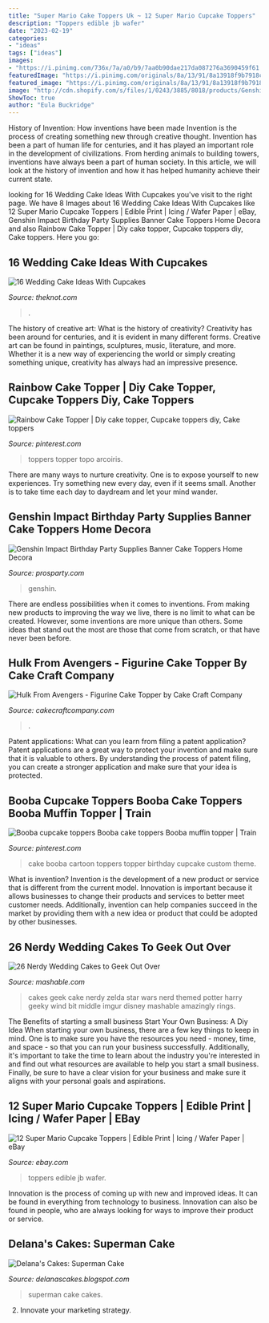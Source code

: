 ```yaml
---
title: "Super Mario Cake Toppers Uk ~ 12 Super Mario Cupcake Toppers"
description: "Toppers edible jb wafer"
date: "2023-02-19"
categories:
- "ideas"
tags: ["ideas"]
images:
- "https://i.pinimg.com/736x/7a/a0/b9/7aa0b90dae217da087276a3690459f61.jpg"
featuredImage: "https://i.pinimg.com/originals/8a/13/91/8a13918f9b7918c5371bdd059614216e.jpg"
featured_image: "https://i.pinimg.com/originals/8a/13/91/8a13918f9b7918c5371bdd059614216e.jpg"
image: "http://cdn.shopify.com/s/files/1/0243/3885/8018/products/GenshinImpactBirthdayPartySuppliesBannerCakeToppersHomeDecoration_2_1200x1200.jpg?v=1628560239"
ShowToc: true
author: "Eula Buckridge"
---
```



History of Invention: How inventions have been made
Invention is the process of creating something new through creative thought. Invention has been a part of human life for centuries, and it has played an important role in the development of civilizations. From herding animals to building towers, inventions have always been a part of human society. In this article, we will look at the history of invention and how it has helped humanity achieve their current state.

	

		
looking for 16 Wedding Cake Ideas With Cupcakes you've visit to the right page. We have 8 Images about 16 Wedding Cake Ideas With Cupcakes like 12 Super Mario Cupcake Toppers | Edible Print | Icing / Wafer Paper | eBay, Genshin Impact Birthday Party Supplies Banner Cake Toppers Home Decora and also Rainbow Cake Topper | Diy cake topper, Cupcake toppers diy, Cake toppers. Here you go:
		
    
## 16 Wedding Cake Ideas With Cupcakes

<img loading=lazy src="https://apis.xogrp.com/media-api/images/6e5b3e6d-6050-470c-bdae-9366f87e4d79~rs_768.h" onerror="this.onerror=null;this.src='https://tse4.mm.bing.net/th?id=OIP.IbZv9qKHhzycHONcaKJhzQHaJ4&amp;pid=15.1';" alt="16 Wedding Cake Ideas With Cupcakes">

_Source: theknot.com_

>. 

	

The history of creative art: What is the history of creativity?
Creativity has been around for centuries, and it is evident in many different forms. Creative art can be found in paintings, sculptures, music, literature, and more. Whether it is a new way of experiencing the world or simply creating something unique, creativity has always had an impressive presence.

    
## Rainbow Cake Topper | Diy Cake Topper, Cupcake Toppers Diy, Cake Toppers

<img loading=lazy src="https://i.pinimg.com/originals/8a/13/91/8a13918f9b7918c5371bdd059614216e.jpg" onerror="this.onerror=null;this.src='https://tse1.mm.bing.net/th?id=OIP.0zyjovR8UPQIDoRc4HmFRwHaJ4&amp;pid=15.1';" alt="Rainbow Cake Topper | Diy cake topper, Cupcake toppers diy, Cake toppers">

_Source: pinterest.com_

>toppers topper topo arcoiris. 

	

There are many ways to nurture creativity. One is to expose yourself to new experiences. Try something new every day, even if it seems small. Another is to take time each day to daydream and let your mind wander.

    
## Genshin Impact Birthday Party Supplies Banner Cake Toppers Home Decora

<img loading=lazy src="http://cdn.shopify.com/s/files/1/0243/3885/8018/products/GenshinImpactBirthdayPartySuppliesBannerCakeToppersHomeDecoration_2_1200x1200.jpg?v=1628560239" onerror="this.onerror=null;this.src='https://tse4.mm.bing.net/th?id=OIP.cA00fRwAWZP67NBLQnGAhQHaHa&amp;pid=15.1';" alt="Genshin Impact Birthday Party Supplies Banner Cake Toppers Home Decora">

_Source: prosparty.com_

>genshin. 

	

There are endless possibilities when it comes to inventions. From making new products to improving the way we live, there is no limit to what can be created. However, some inventions are more unique than others. Some ideas that stand out the most are those that come from scratch, or that have never been before.

    
## Hulk From Avengers - Figurine Cake Topper By Cake Craft Company

<img loading=lazy src="https://www.cakecraftcompany.com/images/hulk-from-avengers-figurine-cake-topper-p8632-33782_image.jpg" onerror="this.onerror=null;this.src='https://tse2.mm.bing.net/th?id=OIP.v8tED7il7VtfsOnrtdtO3QHaHa&amp;pid=15.1';" alt="Hulk From Avengers - Figurine Cake Topper by Cake Craft Company">

_Source: cakecraftcompany.com_

>. 

	

Patent applications: What can you learn from filing a patent application?
Patent applications are a great way to protect your invention and make sure that it is valuable to others. By understanding the process of patent filing, you can create a stronger application and make sure that your idea is protected.

    
## Booba Cupcake Toppers Booba Cake Toppers Booba Muffin Topper | Train

<img loading=lazy src="https://i.pinimg.com/736x/7a/a0/b9/7aa0b90dae217da087276a3690459f61.jpg" onerror="this.onerror=null;this.src='https://tse3.mm.bing.net/th?id=OIP.Gb_JY4TA7o9wW8Tm9ZhxzAAAAA&amp;pid=15.1';" alt="Booba cupcake toppers Booba cake toppers Booba muffin topper | Train">

_Source: pinterest.com_

>cake booba cartoon toppers topper birthday cupcake custom theme. 

	

What is invention?
Invention is the development of a new product or service that is different from the current model. Innovation is important because it allows businesses to change their products and services to better meet customer needs. Additionally, invention can help companies succeed in the market by providing them with a new idea or product that could be adopted by other businesses.

    
## 26 Nerdy Wedding Cakes To Geek Out Over

<img loading=lazy src="https://i.imgur.com/PLU0XW8.jpg" onerror="this.onerror=null;this.src='https://tse2.mm.bing.net/th?id=OIP.4fZungLHQqKsEfRuV_l8JAHaLI&amp;pid=15.1';" alt="26 Nerdy Wedding Cakes to Geek Out Over">

_Source: mashable.com_

>cakes geek cake nerdy zelda star wars nerd themed potter harry geeky wind bit middle imgur disney mashable amazingly rings. 

	

The Benefits of starting a small business
Start Your Own Business: A Diy Idea 
When starting your own business, there are a few key things to keep in mind. One is to make sure you have the resources you need - money, time, and space - so that you can run your business successfully. Additionally, it's important to take the time to learn about the industry you're interested in and find out what resources are available to help you start a small business. Finally, be sure to have a clear vision for your business and make sure it aligns with your personal goals and aspirations.

    
## 12 Super Mario Cupcake Toppers | Edible Print | Icing / Wafer Paper | EBay

<img loading=lazy src="https://i.ebayimg.com/images/g/eyIAAOSw3GxdJzOz/s-l400.jpg" onerror="this.onerror=null;this.src='https://tse1.mm.bing.net/th?id=OIP.TEK1lFH_wF_uLN7b2AqQDwAAAA&amp;pid=15.1';" alt="12 Super Mario Cupcake Toppers | Edible Print | Icing / Wafer Paper | eBay">

_Source: ebay.com_

>toppers edible jb wafer. 

	

Innovation is the process of coming up with new and improved ideas. It can be found in everything from technology to business. Innovation can also be found in people, who are always looking for ways to improve their product or service.

    
## Delana&#039;s Cakes: Superman Cake

<img loading=lazy src="http://3.bp.blogspot.com/-H_1Pk7dh-vA/U4yF3PTaHJI/AAAAAAAAFPY/3zW1oH5Nlfg/s1600/Superman-Cake.jpg" onerror="this.onerror=null;this.src='https://tse2.mm.bing.net/th?id=OIP.NSCwSjwbw_ZiOFsRureGggHaOX&amp;pid=15.1';" alt="Delana&#039;s Cakes: Superman Cake">

_Source: delanascakes.blogspot.com_

>superman cake cakes. 

	

2. Innovate your marketing strategy.

